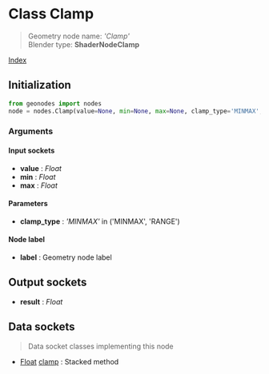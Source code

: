 
# Class Clamp

> Geometry node name: _'Clamp'_<br>Blender type:  **ShaderNodeClamp**


[Index](/docs/index.md)

## Initialization


```python
from geonodes import nodes
node = nodes.Clamp(value=None, min=None, max=None, clamp_type='MINMAX', label=None)
```


### Arguments


#### Input sockets



- **value** : _Float_
- **min** : _Float_
- **max** : _Float_



#### Parameters



- **clamp_type** : _'MINMAX'_ in ('MINMAX', 'RANGE')



#### Node label



- **label** : Geometry node label



## Output sockets



- **result** : _Float_



## Data sockets

> Data socket classes implementing this node




- [Float](../sockets/Float.md) [clamp](../sockets/Float.md#clamp) : Stacked method


